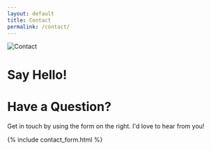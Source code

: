 ```yaml
---
layout: default
title: Contact
permalink: /contact/
---
```




<div class="overlay">
    <div class="hero">
        <img src="{{ site.baseurl }}/assets/contact_table.png" alt="Contact" />
    </div>
</div>

<h1>Say Hello!</h1>

# Have a Question?

Get in touch by using the form on the right. I'd love to hear from you!

{% include contact_form.html %}